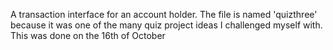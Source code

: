 A transaction interface for an account holder. 
The file is named 'quizthree' because it was one of the many quiz project ideas I challenged myself with. 
This was done on the 16th of October
